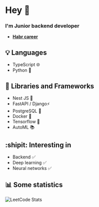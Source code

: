 # Hey 👋
### I'm Junior backend developer
-  **[Habr career](https://career.habr.com/idmaksim)**


## 💡 Languages
- TypeScript :globe_with_meridians:
- Python :snake:

## :hammer: Libraries and Frameworks
- Nest JS :wolf:
- FastAPI / Django⚡
- PostgreSQL 🐘
- Docker :whale2:
- Tensorflow 🧠
- AutoML 📚
  
## :shipit: Interesting in
- Backend :white_check_mark:
- Deep learning :white_check_mark:
- Neural networks :white_check_mark:
## :bar_chart: Some statistics
![LeetCode Stats](https://leetcard.jacoblin.cool/dmaksim?theme=nord&font=ABeeZee&ext=heatmap)
